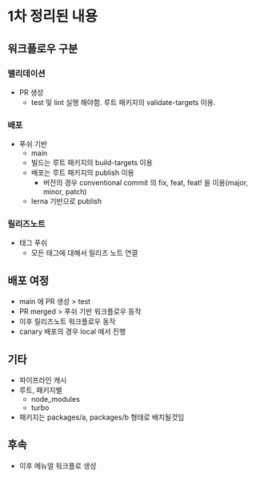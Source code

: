 # 1차 정리된 내용

## 워크플로우 구분

### 밸리데이션

- PR 생성
  - test 및 lint 실행 해야함. 루트 패키지의 validate-targets 이용.

### 배포

- 푸쉬 기반
  - main
  - 빌드는 루트 패키지의 build-targets 이용
  - 배포는 루트 패키지의 publish 이용
    - 버전의 경우 conventional commit 의 fix, feat, feat! 을 이용(major, minor, patch)
  - lerna 기반으로 publish

### 릴리즈노트

- 태그 푸쉬
  - 모든 태그에 대해서 릴리즈 노트 연결

## 배포 여정

- main 에 PR 생성 > test
- PR merged > 푸쉬 기반 워크플로우 동작
- 이후 릴리즈노트 워크플로우 동작
- canary 배포의 경우 local 에서 진행

## 기타

- 파이프라인 캐시
- 루트, 패키지별
  - node_modules
  - turbo
- 패키지는 packages/a, packages/b 형태로 배치될것임

## 후속

- 이후 메뉴얼 워크플로 생성
